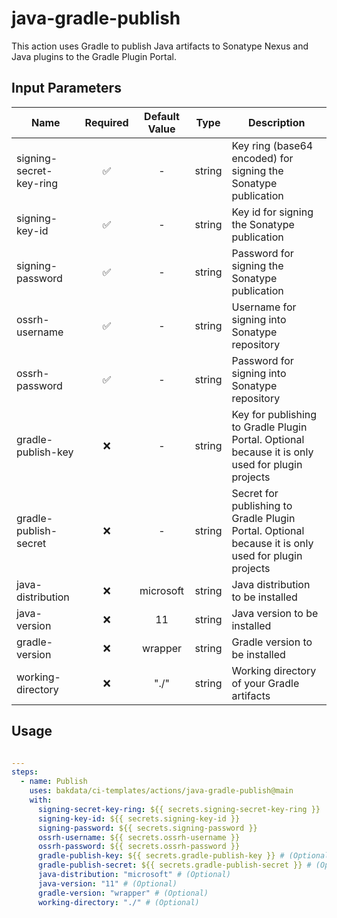 # java-gradle-publish

This action uses Gradle to publish Java artifacts to Sonatype Nexus and Java plugins to the Gradle Plugin Portal.

## Input Parameters

| Name                    | Required | Default Value |  Type  | Description                                                                                         |
| ----------------------- | :------: | :-----------: | :----: | --------------------------------------------------------------------------------------------------- |
| signing-secret-key-ring |    ✅    |       -       | string | Key ring (base64 encoded) for signing the Sonatype publication                                      |
| signing-key-id          |    ✅    |       -       | string | Key id for signing the Sonatype publication                                                         |
| signing-password        |    ✅    |       -       | string | Password for signing the Sonatype publication                                                       |
| ossrh-username          |    ✅    |       -       | string | Username for signing into Sonatype repository                                                       |
| ossrh-password          |    ✅    |       -       | string | Password for signing into Sonatype repository                                                       |
| gradle-publish-key      |    ❌    |       -       | string | Key for publishing to Gradle Plugin Portal. Optional because it is only used for plugin projects    |
| gradle-publish-secret   |    ❌    |       -       | string | Secret for publishing to Gradle Plugin Portal. Optional because it is only used for plugin projects |
| java-distribution       |    ❌    |   microsoft   | string | Java distribution to be installed                                                                   |
| java-version            |    ❌    |      11       | string | Java version to be installed                                                                        |
| gradle-version          |    ❌    |    wrapper    | string | Gradle version to be installed                                                                      |
| working-directory       |    ❌    |     "./"      | string | Working directory of your Gradle artifacts                                                          |

## Usage

```yaml

---
steps:
  - name: Publish
    uses: bakdata/ci-templates/actions/java-gradle-publish@main
    with:
      signing-secret-key-ring: ${{ secrets.signing-secret-key-ring }}
      signing-key-id: ${{ secrets.signing-key-id }}
      signing-password: ${{ secrets.signing-password }}
      ossrh-username: ${{ secrets.ossrh-username }}
      ossrh-password: ${{ secrets.ossrh-password }}
      gradle-publish-key: ${{ secrets.gradle-publish-key }} # (Optional)
      gradle-publish-secret: ${{ secrets.gradle-publish-secret }} # (Optional)
      java-distribution: "microsoft" # (Optional)
      java-version: "11" # (Optional)
      gradle-version: "wrapper" # (Optional)
      working-directory: "./" # (Optional)
```
